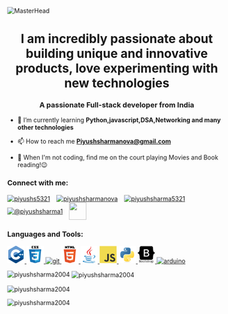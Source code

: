 ![MasterHead](https://lh3.googleusercontent.com/u/1/drive-viewer/AITFw-x84QPoZ3F-x3_puUemX9ytoy_EPwuIjPagOU5TK5rmSXUhRNpxnV1JI2Jdx90gDT0dN-g5yDrIR9JOnCWYLvCyLVwsYg=w2940-h6354)
<h1 align="center">I am incredibly passionate about building unique and innovative products, love experimenting with new technologies</h1>
<h3 align="center">A passionate Full-stack developer from India</h3>

- 🌱 I’m currently learning **Python,javascript,DSA,Networking and many other technologies**

- 📫 How to reach me **Piyushsharmanova@gmail.com**
- 👯 When I'm not coding, find me on the court playing Movies and Book reading!😉

<h3 align="left">Connect with me:</h3>
<p align="left">
<a href="https://twitter.com/piyushs5321" target="blank"><img s align="center" src="https://abs.twimg.com/responsive-web/client-web/icon-ios.77d25eba.png" alt="piyushs5321" height="40" width="40" /></a>
  &ensp;
<a href="https://linkedin.com/in/piyushsharmanova" target="blank"><img align="center" src="https://raw.githubusercontent.com/rahuldkjain/github-profile-readme-generator/master/src/images/icons/Social/linked-in-alt.svg" alt="piyushsharmanova" height="40" width="40" /></a>
  &ensp;
<a href="https://instagram.com/piyushsharma5321" target="blank"><img align="center" src="https://static.cdninstagram.com/rsrc.php/v3/yR/r/lam-fZmwmvn.png" alt="piyushsharma5321" height="40" width="40" /></a>
  &ensp;
<a href="https://medium.com/@piyushsharma1" target="blank"><img align="center" src="https://miro.medium.com/v2/1*m-R_BkNf1Qjr1YbyOIJY2w.png" alt="@piyushsharma1" height="40" width="40" /></a>
  &ensp;
<a href="https://huggingface.co/PIYUSHSHARMA5321" ><img  <img align="center"  src="https://huggingface.co/front/assets/huggingface_logo-noborder.svg"  height="40" width="40"/> </a>
</p> 


<h3 align="left">Languages and Tools:</h3>
<p align="left">  <a href="https://www.w3schools.com/cpp/" target="_blank" rel="noreferrer"> <img src="https://raw.githubusercontent.com/devicons/devicon/master/icons/cplusplus/cplusplus-original.svg" alt="cplusplus" width="40" height="40"/> </a> <a href="https://www.w3schools.com/css/" target="_blank" rel="noreferrer"> <img src="https://raw.githubusercontent.com/devicons/devicon/master/icons/css3/css3-original-wordmark.svg" alt="css3" width="40" height="40"/> </a> <a href="https://git-scm.com/" target="_blank" rel="noreferrer"> <img src="https://www.vectorlogo.zone/logos/git-scm/git-scm-icon.svg" alt="git" width="40" height="40"/> </a> <a href="https://www.w3.org/html/" target="_blank" rel="noreferrer"> <img src="https://raw.githubusercontent.com/devicons/devicon/master/icons/html5/html5-original-wordmark.svg" alt="html5" width="40" height="40"/> </a> <a href="https://www.java.com" target="_blank" rel="noreferrer"> <img src="https://raw.githubusercontent.com/devicons/devicon/master/icons/java/java-original.svg" alt="java" width="40" height="40"/> </a> <a href="https://developer.mozilla.org/en-US/docs/Web/JavaScript" target="_blank" rel="noreferrer"> <img src="https://raw.githubusercontent.com/devicons/devicon/master/icons/javascript/javascript-original.svg" alt="javascript" width="40" height="40"/> </a> <a href="https://www.python.org" target="_blank" rel="noreferrer"> <img src="https://raw.githubusercontent.com/devicons/devicon/master/icons/python/python-original.svg" alt="python" width="40" height="40"/> </a> <a href="https://getbootstrap.com" target="_blank" rel="noreferrer"> <img src="https://raw.githubusercontent.com/devicons/devicon/master/icons/bootstrap/bootstrap-plain-wordmark.svg" alt="bootstrap" width="40" height="40"/> </a> <a href="https://www.arduino.cc/" target="_blank" rel="noreferrer"> <img src="https://cdn.worldvectorlogo.com/logos/arduino-1.svg" alt="arduino" width="40" height="40"/> </a></p>

<p><img align="left" src="https://github-readme-stats.vercel.app/api/top-langs?username=piyushsharma2004&show_icons=true&locale=en&layout=compact" alt="piyushsharma2004" /></p>

<p>&nbsp;<img align="center" src="https://github-readme-stats.vercel.app/api?username=piyushsharma2004&show_icons=true&locale=en" alt="piyushsharma2004" /></p>

<p><img align="center" src="https://github-readme-streak-stats.herokuapp.com/?user=piyushsharma2004&" alt="piyushsharma2004" /></p>
<p align="left"> <img src="https://komarev.com/ghpvc/?username=piyushsharma2004&label=Profile%20views&color=0e75b6&style=flat" alt="piyushsharma2004" /> </p>

